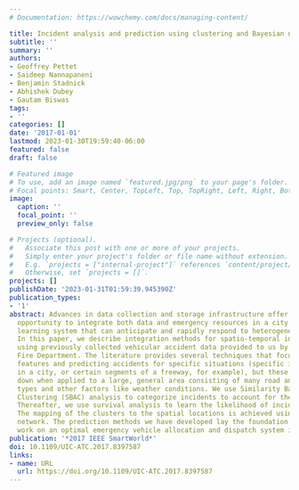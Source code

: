 ```yaml
---
# Documentation: https://wowchemy.com/docs/managing-content/

title: Incident analysis and prediction using clustering and Bayesian network
subtitle: ''
summary: ''
authors:
- Geoffrey Pettet
- Saideep Nannapaneni
- Benjamin Stadnick
- Abhishek Dubey
- Gautam Biswas
tags:
- ''
categories: []
date: '2017-01-01'
lastmod: 2023-01-30T19:59:40-06:00
featured: false
draft: false

# Featured image
# To use, add an image named `featured.jpg/png` to your page's folder.
# Focal points: Smart, Center, TopLeft, Top, TopRight, Left, Right, BottomLeft, Bottom, BottomRight.
image:
  caption: ''
  focal_point: ''
  preview_only: false

# Projects (optional).
#   Associate this post with one or more of your projects.
#   Simply enter your project's folder or file name without extension.
#   E.g. `projects = ["internal-project"]` references `content/project/deep-learning/index.md`.
#   Otherwise, set `projects = []`.
projects: []
publishDate: '2023-01-31T01:59:39.945390Z'
publication_types:
- '1'
abstract: Advances in data collection and storage infrastructure offer an unprecedented
  opportunity to integrate both data and emergency resources in a city into a dynamic
  learning system that can anticipate and rapidly respond to heterogeneous incidents.
  In this paper, we describe integration methods for spatio-temporal incident forecasting
  using previously collected vehicular accident data provided to us by the Nashville
  Fire Department. The literature provides several techniques that focus on analyzing
  features and predicting accidents for specific situations (specific intersections
  in a city, or certain segments of a freeway, for example), but these models break
  down when applied to a large, general area consisting of many road and intersection
  types and other factors like weather conditions. We use Similarity Based Agglomerative
  Clustering (SBAC) analysis to categorize incidents to account for these variables.
  Thereafter, we use survival analysis to learn the likelihood of incidents per cluster.
  The mapping of the clusters to the spatial locations is achieved using a Bayesian
  network. The prediction methods we have developed lay the foundation for future
  work on an optimal emergency vehicle allocation and dispatch system in Nashville.
publication: '*2017 IEEE SmartWorld*'
doi: 10.1109/UIC-ATC.2017.8397587
links:
- name: URL
  url: https://doi.org/10.1109/UIC-ATC.2017.8397587
---
```

